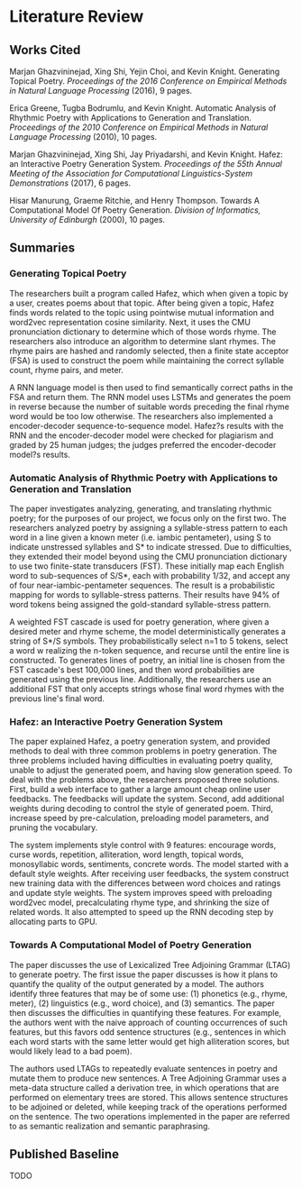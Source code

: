 # Literature Review

## Works Cited

Marjan Ghazvininejad, Xing Shi, Yejin Choi, and Kevin Knight. Generating Topical Poetry. *Proceedings of the 2016 Conference on Empirical Methods in Natural Language Processing* (2016), 9 pages.

Erica Greene, Tugba Bodrumlu, and Kevin Knight. Automatic Analysis of Rhythmic Poetry with Applications to Generation and Translation. *Proceedings of the 2010 Conference on Empirical Methods in Natural Language Processing* (2010), 10 pages.

Marjan Ghazvininejad, Xing Shi, Jay Priyadarshi, and Kevin Knight. Hafez: an Interactive Poetry Generation System. *Proceedings of the 55th Annual Meeting of the Association for Computational Linguistics-System Demonstrations* (2017), 6 pages.

Hisar Manurung, Graeme Ritchie, and Henry Thompson. Towards A Computational Model Of Poetry Generation. *Division of Informatics, University of Edinburgh* (2000), 10 pages.

## Summaries 

### Generating Topical Poetry

The researchers built a program called Hafez, which when given a topic by a user, creates poems about that topic. After being given a topic, Hafez finds words related to the topic using pointwise mutual information and word2vec representation cosine similarity. Next, it uses the CMU pronunciation dictionary to determine which of those words rhyme. The researchers also introduce an algorithm to determine slant rhymes. The rhyme pairs are hashed and randomly selected, then a finite state acceptor (FSA) is used to construct the poem while maintaining the correct syllable count, rhyme pairs, and meter. 

A RNN language model is then used to find semantically correct paths in the FSA and return them. The RNN model uses LSTMs and generates the poem in reverse because the number of suitable words preceding the final rhyme word would be too low otherwise. The researchers also implemented a encoder-decoder sequence-to-sequence model. Hafez?s results with the RNN and the encoder-decoder model were checked for plagiarism and graded by 25 human judges; the judges preferred the encoder-decoder model?s results.

### Automatic Analysis of Rhythmic Poetry with Applications to Generation and Translation

The paper investigates analyzing, generating, and translating rhythmic poetry; for the purposes of our project, we focus only on the first two. The researchers analyzed poetry by assigning a syllable-stress pattern to each word in a line given a known meter (i.e. iambic pentameter), using S to indicate unstressed syllables and S* to indicate stressed. Due to difficulties, they extended their model beyond using the CMU pronunciation dictionary to use two  finite-state transducers (FST). These initially map each English word to sub-sequences of S/S*, each with probability 1/32, and accept any of four near-iambic-pentameter sequences. The result is a probabilistic mapping for words to syllable-stress patterns. Their results have 94\% of word tokens being assigned the gold-standard syllable-stress pattern.

A weighted FST cascade is used for poetry generation, where given a desired meter and rhyme scheme, the model deterministically generates a string of S*/S symbols. They probabilistically select n=1 to 5 tokens, select a word w realizing the n-token sequence, and recurse until the entire line is constructed. To generates lines of poetry, an initial line is chosen from the FST cascade's best 100,000 lines, and then word probabilities are generated using the previous line. Additionally, the researchers use an additional FST that only accepts strings whose final word rhymes with the previous line's final word. 

### Hafez: an Interactive Poetry Generation System

The paper explained Hafez, a poetry generation system, and provided methods to deal with three common problems in poetry generation. The three problems included having difficulties in evaluating poetry quality, unable to adjust the generated poem, and having slow generation speed. To deal with the problems above, the researchers proposed three solutions. First, build a web interface to gather a large amount cheap online user feedbacks. The feedbacks will update the system. Second, add additional weights during decoding to control the style of generated poem. Third, increase speed by pre-calculation, preloading model parameters, and pruning the vocabulary. 

The system implements style control with 9 features: encourage words, curse words, repetition, alliteration, word length, topical words, monosyllabic words, sentiments, concrete words. The model started with a default style weights. After receiving user feedbacks, the system construct new training data with the differences between word choices and ratings and update style weights. The system improves speed with preloading word2vec model, precalculating rhyme type, and shrinking the size of related words. It also attempted to speed up the RNN decoding step by allocating parts to GPU. 

### Towards A Computational Model of Poetry Generation

The paper discusses the use of Lexicalized Tree Adjoining Grammar (LTAG) to generate poetry. The first issue the paper discusses is how it plans to quantify the quality of the output generated by a model. The authors identify three features that may be of some use: (1) phonetics (e.g., rhyme, meter), (2) linguistics (e.g., word choice), and (3) semantics. The paper then discusses the difficulties in quantifying these features. For example, the authors went with the naive approach of counting occurrences of such features, but this favors odd sentence structures (e.g., sentences in which each word starts with the same letter would get high alliteration scores, but would likely lead to a bad poem).

The authors used LTAGs to repeatedly evaluate sentences in poetry and mutate them to produce new sentences. A Tree Adjoining Grammar uses a meta-data structure called a derivation tree, in which operations that are performed on elementary trees are stored. This allows sentence structures to be adjoined or deleted, while keeping track of the operations performed on the sentence. The two operations implemented in the paper are referred to as semantic realization and semantic paraphrasing.

## Published Baseline
TODO